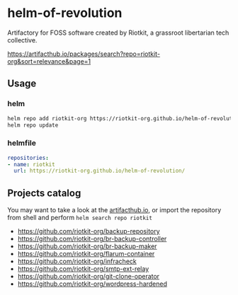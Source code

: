 # helm-of-revolution

Artifactory for FOSS software created by Riotkit, a grassroot libertarian tech collective.

https://artifacthub.io/packages/search?repo=riotkit-org&sort=relevance&page=1

Usage
-----

### helm

```bash
helm repo add riotkit-org https://riotkit-org.github.io/helm-of-revolution/
helm repo update
```

### helmfile

```yaml
repositories:
- name: riotkit
  url: https://riotkit-org.github.io/helm-of-revolution/
```

Projects catalog
----------------

You may want to take a look at the [artifacthub.io](https://artifacthub.io/packages/search?repo=riotkit-org&sort=relevance&page=1), or import the repository from shell and perform `helm search repo riotkit`

- https://github.com/riotkit-org/backup-repository
- https://github.com/riotkit-org/br-backup-controller
- https://github.com/riotkit-org/br-backup-maker
- https://github.com/riotkit-org/flarum-container
- https://github.com/riotkit-org/infracheck
- https://github.com/riotkit-org/smtp-ext-relay
- https://github.com/riotkit-org/git-clone-operator
- https://github.com/riotkit-org/wordpress-hardened
